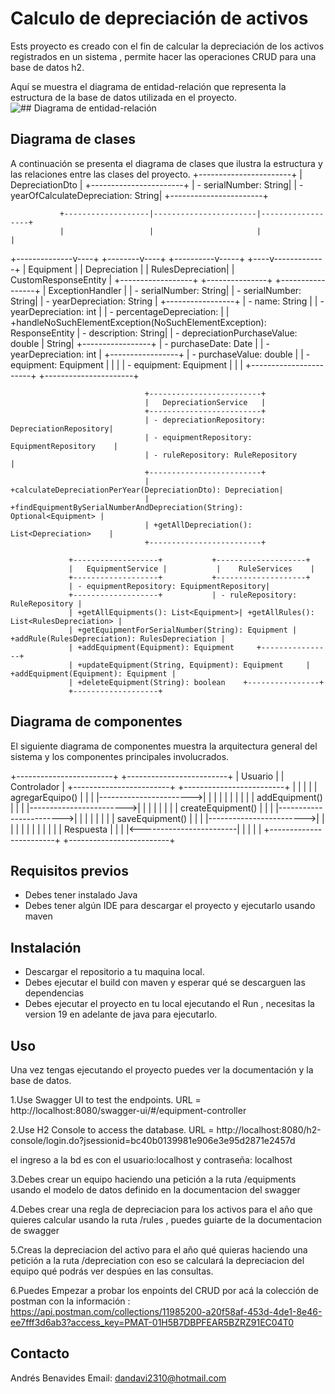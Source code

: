 # Calculo de depreciación de activos

Ests proyecto es creado con el fin de calcular la depreciación de los activos registrados en un sistema , permite hacer
las operaciones CRUD para una base de datos h2.

Aquí se muestra el diagrama de entidad-relación que representa la estructura de la base de datos utilizada en el proyecto.
![## Diagrama de entidad-relación](https://github.com/Andresdavid2310/TechnicalTest/blob/master/images/diagramaEntidadRelacion.jpg)

## Diagrama de clases

A continuación se presenta el diagrama de clases que ilustra la estructura y las relaciones entre las clases del proyecto.
+-----------------------+
|   DepreciationDto     |
+-----------------------+
| - serialNumber: String|
| - yearOfCalculateDepreciation: String|
+-----------------------+

               +-------------------|-----------------------|------------------+
               |                   |                       |                  |
+--------------v----+     +--------v----+       +----------v-----+     +----v-------------+
|   Equipment      |     |   Depreciation |       | RulesDepreciation|     | CustomResponseEntity |
+------------------+     +---------------+       +-----------------+     |       ExceptionHandler |
| - serialNumber: String| | - serialNumber: String| | - yearDepreciation: String | +-----------------+
| - name: String       | | - yearDepreciation: int | | - percentageDepreciation:  | | +handleNoSuchElementException(NoSuchElementException): ResponseEntity<Object>
| - description: String| | - depreciationPurchaseValue: double |    String| +-----------------+
| - purchaseDate: Date  | | - yearDepreciation: int | +-----------------+
| - purchaseValue: double | | - equipment: Equipment |
|                      | | - equipment: Equipment  |
|                      | +-----------------------+
+----------------------+


                                  +-------------------------+
                                  |   DepreciationService   |
                                  +-------------------------+
                                  | - depreciationRepository: DepreciationRepository|
                                  | - equipmentRepository: EquipmentRepository    |
                                  | - ruleRepository: RuleRepository                |
                                  +-------------------------+
                                  | +calculateDepreciationPerYear(DepreciationDto): Depreciation|
                                  | +findEquipmentBySerialNumberAndDepreciation(String): Optional<Equipment> |
                                  | +getAllDepreciation(): List<Depreciation>    |
                                  +-------------------------+

                 +-------------------+           +--------------------+
                 |   EquipmentService |           |    RuleServices    |
                 +-------------------+           +--------------------+
                 | - equipmentRepository: EquipmentRepository|
                 +-------------------+           | - ruleRepository: RuleRepository |
                 | +getAllEquipments(): List<Equipment>| +getAllRules(): List<RulesDepreciation> |
                 | +getEquipmentForSerialNumber(String): Equipment | +addRule(RulesDepreciation): RulesDepreciation |
                 | +addEquipment(Equipment): Equipment     +----------------+
                 | +updateEquipment(String, Equipment): Equipment     | +addEquipment(Equipment): Equipment |
                 | +deleteEquipment(String): boolean    +----------------+
                 +-------------------+

## Diagrama de componentes

El siguiente diagrama de componentes muestra la arquitectura general del sistema y los componentes principales involucrados.

+------------------------+                       +-------------------------+
|      Usuario           |                       |      Controlador         |
+------------------------+                       +-------------------------+
|                        |                       |                         |
|  agregarEquipo()       |                       |                         |
|----------------------->|                       |                         |
|                        |                       |                         |
|                        |                       |  addEquipment()         |
|                        |                       |------------------------>|
|                        |                       |                         |
|                        |                       |  createEquipment()      |
|                        |                       |------------------------>|
|                        |                       |                         |
|                        |                       |  saveEquipment()        |
|                        |                       |------------------------>|
|                        |                       |                         |
|                        |                       |                         |
|                        |                       |    Respuesta            |
|                        |                       |<------------------------|
|                        |                       |                         |
+------------------------+                       +-------------------------+

## Requisitos previos

- Debes tener instalado Java
- Debes tener algún IDE  para descargar el proyecto y ejecutarlo usando maven

## Instalación

- Descargar el repositorio a tu maquina local.
- Debes ejecutar el build con maven y esperar qué se descarguen las dependencias
- Debes ejecutar el proyecto en tu local ejecutando el Run , necesitas la version 19 en adelante de java para ejecutarlo.

## Uso

Una vez tengas ejecutando el proyecto puedes ver la documentación y la base de datos.

1.Use Swagger UI to test the endpoints. URL = http://localhost:8080/swagger-ui/#/equipment-controller <BR>

2.Use H2 Console to access the database. URL = http://localhost:8080/h2-console/login.do?jsessionid=bc40b0139981e906e3e95d2871e2457d <BR>

el ingreso a la bd es con el usuario:localhost y contraseña: localhost <BR>

3.Debes crear un equipo haciendo una petición a la ruta /equipments usando el modelo de datos definido en la documentacion del swagger

4.Debes crear una regla de depreciacion para los activos para el año que quieres calcular 
usando la ruta /rules , puedes guiarte de la documentacion de swagger

5.Creas la depreciacion del activo para el año qué quieras haciendo una petición a la ruta
/depreciation con eso se calculará la depreciacion del equipo qué podrás ver despúes en las consultas.

6.Puedes Empezar a probar los enpoints del CRUD por acá la colección de postman con la información : <BR>
https://api.postman.com/collections/11985200-a20f58af-453d-4de1-8e46-ee7fff3d6ab3?access_key=PMAT-01H5B7DBPFEAR5BZRZ91EC04T0

## Contacto

Andrés Benavides
Email: dandavi2310@hotmail.com
